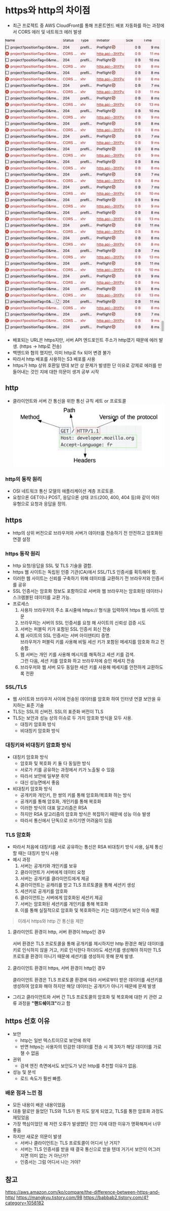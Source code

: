 # https와 http의 차이점

- 최근 프로젝트 중 AWS CloudFront를 통해 프론트엔드 배포 자동화를 하는 과정에서 CORS 에러 및 네트워크 에러 발생

 ![alt text](image.png)

- 배포되는 URL은 https지만, 서버 API 엔드포인트 주소가 http였기 때문에 에러 발생. (https -> http로 전송)
- 백엔드와 협의 했지만, 이미 http로 fix 되어 변경 불가
- 따라서 http 배포를 사용하는 S3 배포를 사용
- https가 http 상위 호환일 텐데 보안 상 문제가 발생한 단 이유로 강제로 에러를 만들어내는 것인 지에 대한 의문이 생겨 공부 시작

## http
- 클라이언트와 서버 간 통신을 위한 통신 규칙 세트 or 프로토콜
![alt text](image-2.png)

### http의 동작 원리
- OSI 네트워크 통신 모델의 애플리케이션 계층 프로토콜.
- 요청으론 GET이나 POST, 응답으론 상태 코드(200, 400, 404 등)와 같이 여러 유형으로 요청과 응답을 정의.

## https
- http의 상위 버전으로 브라우저와 서버가 데이터를 전송하기 전 안전하고 암호화된 연결 설정

### https 동작 원리
- http 요청/응답을 SSL 및 TLS 기술을 결합.
- https 웹 사이트는 독립된 인증 기관(CA)에서 SSL/TLS 인증서를 획득해야 함.
- 이러한 웹 사이트는 신뢰를 구축하기 위해 데이터를 교환하기 전 브라우저와 인증서를 공유
- SSL 인증서는 암호화 정보도 포함하므로 서버와 웹 브라우저는 암호화된 데이터나 스크램블된 데이터를 교환 가능.
- 프로세스
    1. 사용자 브라우저의 주소 표시줄에 https:// 형식을 입력하여 https 웹 사이트 방문
    2. 브라우저는 서버의 SSL 인증서를 요청 해 사이트의 신뢰성 검증 시도
    3. 서버는 퍼블릭 키가 포함된 SSL 인증서 회신 전송
    4. 웹 사이트의 SSL 인증서는 서버 아이덴티티 증명.<br> 브라우저가 퍼블릭 키를 사용해 비밀 세선 키가 포함된 메세지를 암호화 하고 전송함. 
    5. 웹 서버는 개인 키를 사용해 메시지를 해독하고 세션 키를 검색. <br>
    그런 다음, 세션 키를 암호화 하고 브라우저에 승인 메세지 전송
    6. 브라우저와 웹 서버 모두 동일한 세션 키를 사용해 메세지를 안전하게 교환하도록 전환

### SSL/TLS
- 웹 사이트와 브라우저 사이에 전송된 데이터를 암호화 하여 인터넷 연결 보안을 유지하는 표준 기술
- TLS는 SSL의 신버전. SSL의 표준화 버전이 TLS
- TLS는 보안과 성능 상의 이슈로 두 가지 암호화 방식을 모두 사용.
    - 대칭키 암호화 방식
    - 비대칭키 암호화 방식

### 대칭키와 비대칭키 암호화 방식
- 대칭키 암호화 방식
    - 암호화 및 복호화 키 둘 다 동일한 방식
    - 서로가 키를 공유하는 과정에서 키가 노출될 수 있음
    - 따라서 보안에 일부분 취약
    - 대신 성능면에서 좋음
- 비대칭키 암호화 방식
    - 공개키와 개인키, 한 쌍의 키를 통해 암호화/복호화 하는 방식
    - 공개키를 통해 암호화, 개인키를 통해 복호화
    - 이러한 방식의 대표 알고리즘은 RSA
    - 하지만 RSA 알고리즘의 암호화 방식은 복잡하기 때문에 성능 이슈 발생
    - 따라서 통신에서 단독으로 쓰이기엔 어려움이 있음

### TLS 암호화
- 따라서 처음에 대칭키를 서로 공유하는 통신은 RSA 비대칭키 방식 사용, 실제 통신 할 때는 대칭키 방식 사용
- 예시 과정
    1. 서버는 공개키와 개인키를 보유
    2. 클라이언트가 서버에게 데이터 요청
    3. 서버는 공개키를 클라이언트에게 제공
    4. 클라이언트는 공캐리를 받고 TLS 프르토콜을 통해 세션키 생성
    5. 세션키로 공개키를 암호화
    6. 클라이언트는 서버에게 암호화된 세션키 제공
    7. 서버는 암호화된 세션키를 개인키를 통해 복호화
    8. 이를 통해 실질적으로 암호화 및 복호화하는 키는 대칭키면서 보안 이슈 해결

> 이래서 https와 http 간 통신을 제한
1. 클라이언트 환경이 http, 서버 환경이 https인 경우<br><br>
서버 환경은 TLS 프로토콜을 통해 공개키를 제시하지만 http 환경은 해당 데이터를 키로 인식하지 않을 거고, 키로 인식한다 하더라도 세션키를 생성해야 하지만 TLS 프로토콜 환경이 아니기 때문에 세션키를 생성하지 못해 문제 발생.
<br><br>
2. 클라이언트 환경이 https, 서버 환경이 http인 경우<br><br>
클라이언트 환경은 TLS 프로토콜 환경에 따라 서버로부터 받은 데이터를 세션키를 생성하여 암호화 해야 하지만 해당 데이터는 공개키가 아니기 때문에 문제 발생

- 그리고 클라이언트와 서버 간 TLS 프로토콜의 암호화 및 복호화에 대한 키 관련 교류 과정을 <b>"핸드쉐이크"</b>라고 함


## https 선호 이유
- 보안
    - http는 일반 텍스트이므로 보안에 취약
    - 반면 https는 사용자의 민감한 데이터를 전송 시 제 3자가 해당 데이터를 가로챌 수 없음
- 권위
    - 검색 엔진 측면에서도 보안도가 낮은 http를 추천할 이유가 없음. 
- 성능 및 분석
    - 로드 속도가 훨씬 빠름.

### 배운 점과 느낀 점
- 모든 내용이 배운 내용이었음
- 대충 말로만 들었던 TLS와 TLS가 뭔 지도 알게 되었고, TLS를 통한 암호화 과정도 재밌었음
- 가장 핵심이었던 왜 저런 오류가 발생했던 것인 지에 대한 이유가 명확해져서 너무 좋음
- 하지만 새로운 의문이 발생
    - 서버나 클라이언트는 TLS 프로토콜이 어디서 난 거지?
    - 서버는 TLS 인증서를 받을 때 결국 통신으로 받을 텐데 거기서 보안이 어그러 지면 의미 없는 거 아닌가?
    - 인증서는 그럼 어디서 나는 거야?

## 참고
https://aws.amazon.com/ko/compare/the-difference-between-https-and-http/
https://mangkyu.tistory.com/98
https://babbab2.tistory.com/4?category=1058182